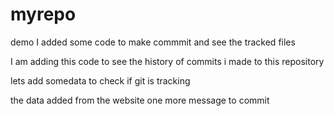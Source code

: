 # myrepo
demo
I added some code to make commmit and see the tracked files

I am adding this code to see the history of commits i made to this repository

lets add somedata to check if git is tracking

the data added from the website
one more message to commit

